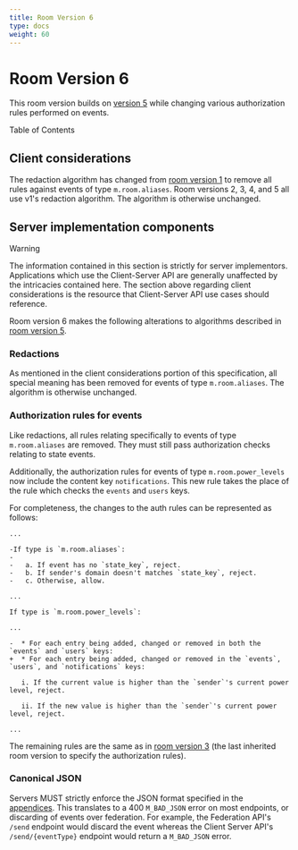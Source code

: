 ```yaml
---
title: Room Version 6
type: docs
weight: 60
---
```


# Room Version 6

This room version builds on [version 5](v5.html) while changing various
authorization rules performed on events.

Table of Contents

## Client considerations

The redaction algorithm has changed from [room version 1](v1.html) to
remove all rules against events of type `m.room.aliases`. Room versions
2, 3, 4, and 5 all use v1's redaction algorithm. The algorithm is
otherwise unchanged.

## Server implementation components

Warning

The information contained in this section is strictly for server
implementors. Applications which use the Client-Server API are generally
unaffected by the intricacies contained here. The section above
regarding client considerations is the resource that Client-Server API
use cases should reference.

Room version 6 makes the following alterations to algorithms described
in [room version 5](v5.html).

### Redactions

As mentioned in the client considerations portion of this specification,
all special meaning has been removed for events of type
`m.room.aliases`. The algorithm is otherwise unchanged.

### Authorization rules for events

Like redactions, all rules relating specifically to events of type
`m.room.aliases` are removed. They must still pass authorization checks
relating to state events.

Additionally, the authorization rules for events of type
`m.room.power_levels` now include the content key `notifications`. This
new rule takes the place of the rule which checks the `events` and
`users` keys.

For completeness, the changes to the auth rules can be represented as
follows:

    ...

    -If type is `m.room.aliases`:
    -
    -   a. If event has no `state_key`, reject.
    -   b. If sender's domain doesn't matches `state_key`, reject.
    -   c. Otherwise, allow.

    ...

    If type is `m.room.power_levels`:

    ...

    -  * For each entry being added, changed or removed in both the `events` and `users` keys:
    +  * For each entry being added, changed or removed in the `events`, `users`, and `notifications` keys:

       i. If the current value is higher than the `sender`'s current power level, reject.

       ii. If the new value is higher than the `sender`'s current power level, reject.

    ...

The remaining rules are the same as in [room version
3](v3.html#authorization-rules-for-events) (the last inherited room
version to specify the authorization rules).

### Canonical JSON

Servers MUST strictly enforce the JSON format specified in the
[appendices](../appendices.html#canonical-json). This translates to a
400 `M_BAD_JSON` error on most endpoints, or discarding of events over
federation. For example, the Federation API's `/send` endpoint would
discard the event whereas the Client Server API's `/send/{eventType}`
endpoint would return a `M_BAD_JSON` error.
